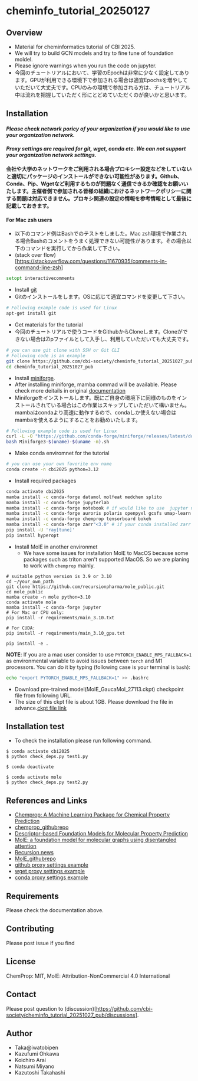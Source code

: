 # cheminfo_tutorial_20250127

## Overview
- Material for cheminformatics tutorial of CBI 2025.
- We will try to build GCN models and try to fine tune of foundation moldel.
- Please ignore warnings when you run the code on jupyter.
- 今回のチュートリアルにおいて、学習のEpochは非常に少なく設定してあります。GPUが利用できる環境下で参加される場合は適宜Epochsを増やしていただいて大丈夫です。CPUのみの環境で参加される方は、チュートリアル中は流れを把握していただく形にとどめていただくのが良いかと思います。

## Installation
#### *Please check network poricy of your organization if you would like to use your organization network.*
#### *Proxy settings are required for git, wget, conda etc. We can not support your organization network settings.*
#### **会社や大学のネットワークをご利用される場合プロキシー設定などをしていないと適切にパッケージのインストールができない可能性があります。Github、Conda、Pip、Wgetなど利用するものが問題なく通信できるか確認をお願いいたします。主催者側で参加される皆様の組織におけるネットワークポリシーに関する問題は対応できません。プロキシ関連の設定の情報を参考情報として最後に記載しておきます。**
#### For Mac zsh users
- 以下のコマンド例はBashでのテストをしました。Mac zsh環境で作業される場合Bashのコメントをうまく処理できない可能性があります。その場合以下のコマンドを実行してから作業して下さい。
- (stack over flow)[https://stackoverflow.com/questions/11670935/comments-in-command-line-zsh]
```zsh
setopt interactivecomments
```
- Install [git](https://git-scm.com/downloads)
- Gitのインストールをします。OSに応じて適宜コマンドを変更して下さい。
```sh
# Following example code is used for Linux
apt-get install git
```
- Get materials for the tutorial
- 今回のチュートリアルで使うコードをGithubからCloneします。Cloneができない場合はZipファイルとして入手し、利用していただいても大丈夫です。
```sh
# you can use git clone with SSH or Git CLI
# Following code is an example
git clone https://github.com/cbi-society/cheminfo_tutorial_20251027_pub.git
cd cheminfo_tutorial_20251027_pub 
```
- Install [miniforge](https://github.com/conda-forge/miniforge).
- After installing miniforge, mamba commad will be available. Please check more deitails in original [documentation](https://mamba.readthedocs.io/en/latest/installation/mamba-installation.html)
- Miniforgeをインストールします。既にご自身の環境下に同様のものをインストールされている場合はこの作業はスキップしていただいて構いません。mambaはcondaより高速に動作するので、condaしか使えない場合はmambaを使えるようにすることをお勧めいたします。
```sh
# Following example code is used for Linux
curl -L -O "https://github.com/conda-forge/miniforge/releases/latest/download/Miniforge3-$(uname)-$(uname -m).sh"
bash Miniforge3-$(uname)-$(uname -m).sh
```
- Make conda enviromnet for the tutorial
```sh
# you can use your own favorite env name
conda create -n cbi2025 python=3.12
```
- Install required packages
```sh
conda activate cbi2025
mamba install -c conda-forge datamol molfeat medchem splito
mamba install -c conda-forge jupyterlab
mamba install -c conda-forge notebook # if would like to use  jupyter notebook instead of jupyter-lab
mamba install -c conda-forge auroris polaris openpyxl gcsfs umap-learn ipywidgets
mamba install -c conda-forge chemprop tensorboard bokeh
mamba install -c conda-forge zarr"<3.0" # if your conda installed zarr >= 3.0
pip install -U 'ray[tune]'
pip install hyperopt
```
- Install MolE in another environmet
  - We have some issues for installation MolE to MacOS because some packages such as triton aren't supported MacOS. So we are planing to work with `chemprop` mainly.
```
# suitable python version is 3.9 or 3.10
cd ~/your_own_path
git clone https://github.com/recursionpharma/mole_public.git
cd mole_public
mamba create -n mole python=3.10
conda activate mole
mamba install -c conda-forge jupyter
# For Mac or CPU only:
pip install -r requirements/main_3.10.txt

# For CUDA:
pip install -r requirements/main_3.10_gpu.txt

pip install -e .
```

**NOTE**: If you are a mac user consider to use `PYTORCH_ENABLE_MPS_FALLBACK=1` as environmental variable to avoid issues between `torch` and M1 processors. You can do it by typing (following case is your terminal is `bash`):

```bash
echo "export PYTORCH_ENABLE_MPS_FALLBACK=1" >> .bashrc
```

- Download pre-trained model(MolE_GaucaMol_27113.ckpt) checkpoint file from following URL. 
- The size of this ckpt file is about 1GB. Please download the file in advance.[ckpt file link](https://codeocean.com/capsule/2105466/tree/v1/data/MolE_GuacaMol_27113.ckpt)

## Installation test
- To check the installation please run following command.
```
$ conda activate cbi2025
$ python check_deps.py test1.py

$ conda deactivate

$ conda activate mole
$ python check_deps.py test2.py
```

## References and Links
- [Chemprop: A Machine Learning Package for Chemical Property Prediction](https://pubs.acs.org/doi/10.1021/acs.jcim.3c01250)
- [chemprop_githubrepo](https://github.com/chemprop/chemprop)
- [Descriptor-based Foundation Models for Molecular Property Prediction](https://arxiv.org/abs/2506.15792)
- [MolE: a foundation model for molecular graphs using disentangled attention](https://www.nature.com/articles/s41467-024-53751-y)
- [Recursion news](https://www.recursion.com/news/introducing-mole-a-new-model-for-predicting-molecular-properties-for-ai-drug-design-and-beyond)
- [MolE_githubrepo](https://github.com/recursionpharma/mole_public)
- [github proxy settings example](https://qiita.com/hidetzu/items/c2db95613ba594a2ef25)
- [wget proxy settings example](https://medium.com/@datajournal/wget-with-a-proxy-b8dfe3576ab3)
- [conda proxy settings example](https://www.anaconda.com/docs/getting-started/working-with-conda/reference/proxy)

## Requirements
Please check the documentation above.

## Contributing
Please post issue if you find

## License
ChemProp: MIT, MolE: Attribution-NonCommercial 4.0 International

## Contact
Please post question to (discussion)[https://github.com/cbi-society/cheminfo_tutorial_20251027_pub/discussions].

## Author
- Taka@iwatobipen
- Kazufumi Ohkawa
- Koichiro Arai
- Natsumi Miyano
- Kazutoshi Takahashi
